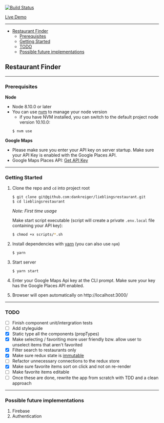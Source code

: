 [![Build Status](https://travis-ci.org/dankreiger/lieblingsrestaurant.svg?branch=master)](https://travis-ci.org/dankreiger/lieblingsrestaurant)

[Live Demo](https://lieblingsrestaurant.surge.sh/)

***

- [Restaurant Finder](#restaurant-finder)
    - [Prerequisites](#prerequisites)
    - [Getting Started](#getting-started)
    - [TODO](#todo)
    - [Possible future implementations](#possible-future-implementations)

## Restaurant Finder

---

### Prerequisites

**Node**

- Node 8.10.0 or later
- You can use [nvm](https://github.com/creationix/nvm#installation) to manage your node version
  - if you have NVM installed, you can switch to the default project node version 10.10.0:
  ```sh
  $ nvm use
  ```

**Google Maps**

- Please make sure you enter your API key on server startup. Make sure your API Key is enabled with the Google Places API.
- Google Maps Places API: [Get API Key](https://developers.google.com/places/web-service/get-api-key)

---

### Getting Started

1. Clone the repo and `cd` into project root

   ```sh
   $ git clone git@github.com:dankreiger/lieblingsrestaurant.git
   $ cd lieblingsrestaurant
   ```

   _Note: First time usage_

   Make start script executable (script will create a private `.env.local` file containing your API key):

   ```sh
   $ chmod +x scripts/*.sh
   ```

2. Install dependencies with [yarn](https://yarnpkg.com/en/)  (you can also use `npm`)

   ```sh
   $ yarn
   ```


3. Start server

    ```sh
    $ yarn start
    ```


4. Enter your Google Maps Api key at the CLI prompt. Make sure your key has the Google Places API enabled.
5. Browser will open automatically on http://localhost:3000/

***

### TODO

- [ ] Finish component unit/intergration tests
- [ ] Add styleguide
- [x] Static type all the components (propTypes)
- [x] Make selecting / favoriting more user friendly bzw. allow user to unselect items that aren't favorited
- [x] Filter search to restaurants only
- [x] Make sure redux state is [immutable](https://redux.js.org/recipes/structuringreducers/immutableupdatepatterns)
- [ ] Refactor unnecessary connections to the redux store
- [x] Make sure favorite items sort on click and not on re-render
- [ ] Make favorite items editable
- [ ] Once these are done, rewrite the app from scratch with TDD and a clean approach

***

### Possible future implementations

1. Firebase
2. Authentication
